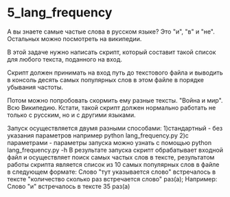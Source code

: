 # 5_lang_frequency

А вы знаете самые частые слова в русском языке? Это "и", "в" и "не". Остальных можно посмотреть на википедии.

В этой задаче нужно написать скрипт, который составит такой список для любого текста, поданного на вход.

Скрипт должен принимать на вход путь до текстового файла и выводить в консоль десять самых популярных слов в этом файле в порядке убывания частоты.

Потом можно попробовать скормить ему разные тексты. "Война и мир". Всю Википедию. Кстати, такой скрипт должен нормально работать не только с русским, но и с другими языками.

Запуск осуществляется двумя разными способами:
  1)стандартный - без указания параметров например python lang_frequency.py
  2)c параметрами - параметры запуска можно узнать с помощью python lang_frequency.py -h
В результате запуска скрипт обрабатывает входной файл и осуществляет поиск самых частых слов в тексте, результатом работы скрипта является список из 10 самых популярных слов в файле в следующем формате:
  Слово "тут указывается слово" встречалось в тексте "количество сколько раз встречается слово" раз(а);
  Например: Слово "и" встречалось в тексте 35 раз(а)
